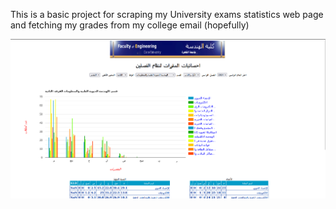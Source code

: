 This is a basic project for scraping my University exams statistics web page and fetching my grades from my college email (hopefully)

![alt text](image.png)